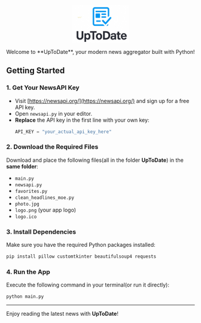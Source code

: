 <p align="center">
<img src="UpToDate/logo.png" alt="App Logo" width="150" height="100"/> 
</p>
Welcome to **UpToDate**, your modern news aggregator built with Python!

## Getting Started

### 1. Get Your NewsAPI Key
- Visit [https://newsapi.org/](https://newsapi.org/) and sign up for a free API key.
- Open `newsapi.py` in your editor.
- **Replace** the API key in the first line with your own key:
  ```python
  API_KEY = "your_actual_api_key_here"
  ```

### 2. Download the Required Files
Download and place the following files(all in the folder **UpToDate**) in the **same folder**:
- `main.py`
- `newsapi.py`
- `favorites.py`
- `clean_headlines_moe.py`
- `photo.jpg`
- `logo.png` (your app logo)
- `logo.ico`

### 3. Install Dependencies
Make sure you have the required Python packages installed:
```bash
pip install pillow customtkinter beautifulsoup4 requests
```

### 4. Run the App
Execute the following command in your terminal(or run it directly):
```bash
python main.py
```

---

Enjoy reading the latest news with **UpToDate**!

